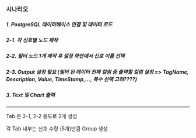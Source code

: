 ### 시나리오

##### 1. PostgreSQL 데이터베이스 연결 및 데이터 로드

##### 2-1. 각 신호별 노드 제작

##### 2-2. 필터 노드 1개 제작 후 설정 화면에서 신호 이름 선택

##### 2-3. Output 설정 필요 (필터 된 데이터 전체 컬럼 중 출력할 컬럼 설정 => TagName, Description, Value, TimeStamp,..., 복수 선택 고려????)

##### 3. Text 및 Chart 출력

----
Tab 은 2-1, 2-2 용도로 2개 생성

각 Tab 내부는 신호 수량 (5개)만큼 Group 생성

